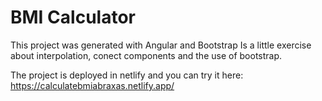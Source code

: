 # BMI Calculator

This project was generated with Angular and Bootstrap
Is a little exercise about interpolation, conect components and the use of bootstrap. 

The project is deployed in netlify and you can try it here: https://calculatebmiabraxas.netlify.app/
